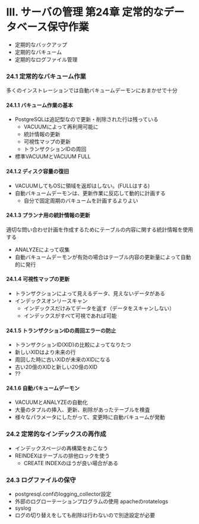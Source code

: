 III. サーバの管理 第24章 定常的なデータベース保守作業
==================


- 定期的なバックアップ
- 定期的なバキューム
- 定期的なログファイル管理

### 24.1 定常的なバキューム作業

多くのインストレーションでは自動バキュームデーモンにおまかせで十分


#### 24.1.1 バキューム作業の基本

- PostgreSQLは追記型なので更新・削除された行は残っている
    - VACUUMによって再利用可能に
    - 統計情報の更新
    - 可視性マップの更新
    - トランザクションIDの周回
- 標準VACUUMとVACUUM FULL

#### 24.1.2 ディスク容量の復旧

- VACUUMしてもOSに領域を返却はしない。(FULLはする)
- 自動バキュームデーモンは、更新作業に反応して動的に計画する
    - 自分で固定周期のバキュームを計画するよりよい

#### 24.1.3 プランナ用の統計情報の更新

適切な問い合わせ計画を作成するためにテーブルの内容に関する統計情報を使用する

- ANALYZEによって収集
- 自動バキュームデーモンが有効の場合はテーブル内容の更新量によって自動的に発行

#### 24.1.4 可視性マップの更新

- トランザクションによって見えるデータ、見えないデータがある
- インデックスオンリースキャン
    - インデックスだけみてデータを返す（データをスキャンしない）
    - インデックスがすべて可視であれば可能

#### 24.1.5 トランザクションIDの周回エラーの防止

- トランザクションID(XID)の比較によってなりたつ
- 新しいXIDはより未来の行
- 周回した時に古いXIDが未来のXIDになる
- 古い20億のXIDと新しい20億のXID
- ??

#### 24.1.6 自動バキュームデーモン

- VACUUMとANALYZEの自動化
- 大量のタプルの挿入、更新、削除があったテーブルを検査
- 様々なパラメータにしたがって、変更時に自動バキュームが発動

### 24.2 定常的なインデックスの再作成

- インデックスページの再構築をおこなう
- REINDEXはテーブルの排他ロックを使う
    - CREATE INDEXのほうが良い場合がある

### 24.3 ログファイルの保守

- postgresql.confのlogging_collector設定
- 外部のログローテーションプログラムの使用 apacheのrotatelogs
- syslog
- ログの切り替えをしても削除は行わないので別途設定が必要

